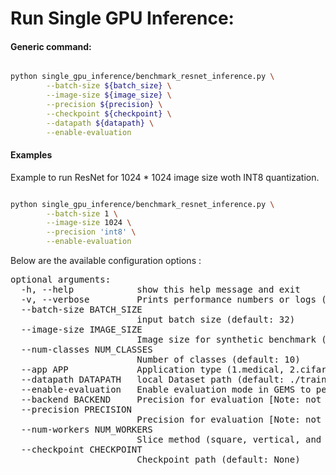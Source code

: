 # Run Single GPU Inference:

#### Generic command:
```bash

python single_gpu_inference/benchmark_resnet_inference.py \
        --batch-size ${batch_size} \
        --image-size ${image_size} \
        --precision ${precision} \
        --checkpoint ${checkpoint} \
        --datapath ${datapath} \
        --enable-evaluation

```
#### Examples

Example to run ResNet for 1024 * 1024 image size woth INT8 quantization.

```bash

python single_gpu_inference/benchmark_resnet_inference.py \
        --batch-size 1 \
        --image-size 1024 \
        --precision 'int8' \
        --enable-evaluation
```



Below are the available configuration options :

<pre>
optional arguments:
  -h, --help            show this help message and exit
  -v, --verbose         Prints performance numbers or logs (default: False)
  --batch-size BATCH_SIZE
                        input batch size (default: 32)
  --image-size IMAGE_SIZE
                        Image size for synthetic benchmark (default: 32)
  --num-classes NUM_CLASSES
                        Number of classes (default: 10)
  --app APP             Application type (1.medical, 2.cifar, and synthetic) in Spatial parallelism (default: 3)
  --datapath DATAPATH   local Dataset path (default: ./train)
  --enable-evaluation   Enable evaluation mode in GEMS to perform inference (default: False)
  --backend BACKEND     Precision for evaluation [Note: not tested on training] (default: mpi)
  --precision PRECISION
                        Precision for evaluation [Note: not tested on training] (default: fp32)
  --num-workers NUM_WORKERS
                        Slice method (square, vertical, and horizontal) in Spatial parallelism (default: 0)
  --checkpoint CHECKPOINT
                        Checkpoint path (default: None)